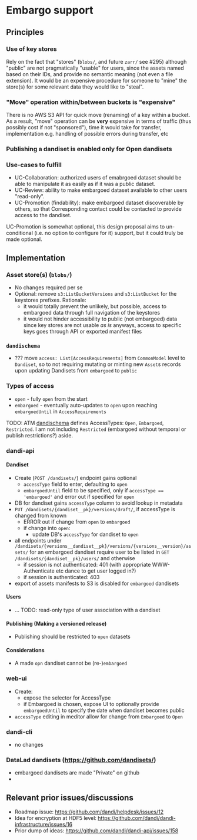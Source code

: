 # Embargo support

## Principles

### Use of key stores

Rely on the fact that "stores" (`blobs/`, and future `zarr/` see #295) although "public" are not pragmatically "usable" for users, since the assets named based on their IDs, and provide no semantic meaning (not even a file extension).
It would be an expensive procedure for someone to "mine" the store(s) for some relevant data they would like to "steal".

### "Move" operation within/between buckets is "expensive"

There is no AWS S3 API for quick move (renaming) of a key within a bucket.
As a result, "move" operation can be **very** expensive in terms of traffic (thus possibly cost if not "sponsored"), time it would take for transfer, implementation e.g. handling of possible errors during transfer, etc

### Publishing a dandiset is enabled only for Open dandisets

### Use-cases to fulfill

- UC-Collaboration: authorized users of emabrgoed dataset should be able to manipulate it as easily as if it was a public dataset.
- UC-Review: ability to make embargoed dataset available to other users "read-only".
- UC-Promotion (findability): make embargoed dataset discoverable by others, so that Corresponding contact could be contacted to provide access to the dandiset.

UC-Promotion is somewhat optional, this design proposal aims to un-conditional (i.e. no option to configure for it) support, but it could truly be made optional.

## Implementation

### Asset store(s) (`blobs/`)

- No changes required per se
- Optional: remove `s3:ListBucketVersions` and `s3:ListBucket` for the keystores prefixes. Rationale:
    - it would totally prevent the unlikely, but possible, access to embargoed data through full navigation of the keystores
    - it would not hinder accessibility to public (not embargoed) data since key stores are not usable *as is* anyways, access to specific keys goes through API or exported manifest files

### `dandischema`

- ??? move `access: List[AccessRequirements]` from `CommonModel` level to `Dandiset`, so to not requiring mutating or minting new `Asset`s records upon updating Dandisets from `embargoed` to `public`

### Types of access

- `open` - fully `open` from the start
- `embargoed` - eventually auto-updates to `open` upon reaching `embargoedUntil` in `AccessRequirements`

TODO: ATM [dandischema](https://github.com/dandi/dandischema/blob/master/dandischema/model_types.py) defines AccessTypes: `Open`, `Embargoed`, `Restricted`.  I am not including `Restricted` (embargoed without temporal or publish restrictions?) aside.

### dandi-api

#### Dandiset

- Create (`POST /dandisets/`) endpoint gains optional
  - `accessType` field to enter, defaulting to `open`
  - `embargoedUntil` field to be specified, only if `accessType == 'embargoed'` and error out if specified for `open`
- DB for dandiset gains `accessType` column to avoid lookup in metadata
- `PUT /dandisets/{dandiset__pk}/versions/draft/`, if accessType is changed from known
  - ERROR out if change from `open` to `embargoed`
  - if change into `open`:
    - update DB's `accessType` for dandiset to `open`
- all endpoints under `/dandisets/{versions__dandiset__pk}/versions/{versions__version}/assets/` for an embargoed dandiset require user to be listed in `GET /dandisets/{dandiset__pk}/users/` and otherwise
  - if session is not authenticated: 401 (with appropriate WWW-Authenticate etc dance to get user logged in?)
  - if session is authenticated: 403
- export of assets manifests to S3 is disabled for `embargoed` dandisets

#### Users

- ... TODO: read-only type of user association with a dandiset

#### Publishing (Making a versioned release)

- Publishing should be restricted to `open` datasets

#### Considerations

- A made `opn` dandiset cannot be (re-)`embargoed`

### web-ui

- Create:
  - expose the selector for AccessType
  - if Embargoed is chosen, expose UI to optionally provide `embargoedUntil` to specify the date when dandiset becomes public
- `accessType` editing in meditor allow for change from `Embargoed` to `Open`

### dandi-cli

- no changes


### DataLad dandisets (https://github.com/dandisets/)

- embargoed dandisets are made "Private" on github
-

## Relevant prior issues/discussions

- Roadmap issue: https://github.com/dandi/helpdesk/issues/12
- Idea for encryption at HDF5 level: https://github.com/dandi/dandi-infrastructure/issues/16
- Prior dump of ideas: https://github.com/dandi/dandi-api/issues/158
